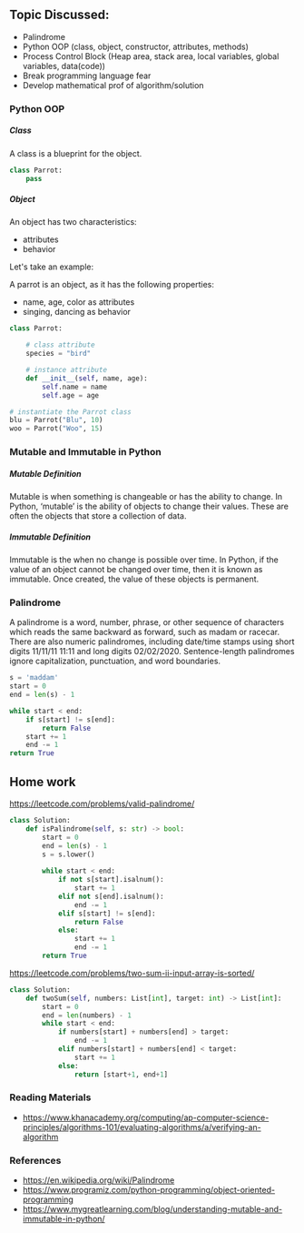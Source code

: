 ## Topic Discussed:
* Palindrome
* Python OOP (class, object, constructor, attributes, methods)
* Process Control Block (Heap area, stack area, local variables, global variables, data(code))
* Break programming language fear
* Develop mathematical prof of algorithm/solution

### Python OOP

##### Class
A class is a blueprint for the object.
```python
class Parrot:
    pass
```
##### Object
An object has two characteristics:

* attributes
* behavior

Let's take an example:

A parrot is an object, as it has the following properties:

* name, age, color as attributes
* singing, dancing as behavior
```python
class Parrot:

    # class attribute
    species = "bird"

    # instance attribute
    def __init__(self, name, age):
        self.name = name
        self.age = age

# instantiate the Parrot class
blu = Parrot("Blu", 10)
woo = Parrot("Woo", 15)
```

### Mutable and Immutable in Python
##### Mutable Definition
Mutable is when something is changeable or has the ability to change. In Python, ‘mutable’ is the ability of objects to change their values. These are often the objects that store a collection of data.

##### Immutable Definition
Immutable is the when no change is possible over time. In Python, if the value of an object cannot be changed over time, then it is known as immutable. Once created, the value of these objects is permanent.


### Palindrome
A palindrome is a word, number, phrase, or other sequence of characters which reads the same backward as forward, such as madam or racecar. There are also numeric palindromes, including date/time stamps using short digits 11/11/11 11:11 and long digits 02/02/2020. Sentence-length palindromes ignore capitalization, punctuation, and word boundaries.

```python
s = 'maddam'
start = 0
end = len(s) - 1

while start < end:
    if s[start] != s[end]:
        return False
    start += 1
    end -= 1
return True
```

## Home work
https://leetcode.com/problems/valid-palindrome/
```python
class Solution:
    def isPalindrome(self, s: str) -> bool:
        start = 0
        end = len(s) - 1
        s = s.lower()
        
        while start < end:
            if not s[start].isalnum():
                start += 1
            elif not s[end].isalnum():
                end -= 1
            elif s[start] != s[end]:
                return False
            else:
                start += 1
                end -= 1
        return True
```

https://leetcode.com/problems/two-sum-ii-input-array-is-sorted/
```python
class Solution:
    def twoSum(self, numbers: List[int], target: int) -> List[int]:
        start = 0
        end = len(numbers) - 1
        while start < end:
            if numbers[start] + numbers[end] > target:
                end -= 1
            elif numbers[start] + numbers[end] < target:
                start += 1
            else:
                return [start+1, end+1]
```

### Reading Materials
* https://www.khanacademy.org/computing/ap-computer-science-principles/algorithms-101/evaluating-algorithms/a/verifying-an-algorithm

### References
* https://en.wikipedia.org/wiki/Palindrome
* https://www.programiz.com/python-programming/object-oriented-programming
* https://www.mygreatlearning.com/blog/understanding-mutable-and-immutable-in-python/
